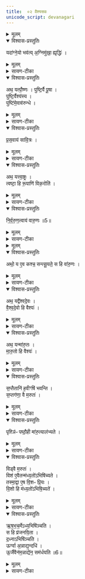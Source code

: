 ```yaml
---
title:  ०२ वैश्यसवः
unicode_script: devanagari
---
```



<details><summary>मूलम्</summary>

यदा॑ग्ने॒यो भव॑ति ।
अ॒ग्निमु॑खा॒ ह्यृद्धिः॑ ।
</details>

<details open><summary>विश्वास-प्रस्तुतिः</summary>

यदा॑ग्ने॒यो भव॑त्य् अ॒ग्निमु॑खा॒ ह्यृद्धिः॑ ।
</details>

<details><summary>मूलम्</summary>

यदा॑ग्ने॒यो भव॑त्य् अ॒ग्निमु॑खा॒ ह्यृद्धिः॑ ।
</details>

<details><summary>सायण-टीका</summary>

1प्रथमे बृहस्मतिसवोऽभिहितः । द्वितीये वैश्यसवोऽभिधीयते! स च सूत्रकारेण स्पष्टमभिहितः - 'अथ सवानां व्याख्यातो बृहस्पतिसवः । वैश्यः पुष्टिकाम आग्नोयादीनि सप्त हवींषि निर्वपति । पृश्निः पष्ठौही मारुत्यालभ्यते । तस्याः पुरस्तात्स्विष्टकृतो यजमानायतन ऋषभचर्म प्राचीनग्रीवमुत्तरलोममास्तीर्य तस्मिन्नासीनं यजमानं दघ्नाऽभिपिञ्चति' इति । तत्र प्रथमं हविर्विघत्ते - आग्नेयोऽष्टाकपालः कर्तव्यः, समृद्धेरग्निपूर्वकत्वात् । आदावाग्नेयेन तत्समृद्धं कर्म भवति ॥
</details>

<details open><summary>विश्वास-प्रस्तुतिः</summary>

अथ॒ यत्पौ॒ष्णः ।
पुष्टि॒र्वै पू॒षा ।   
पुष्टि॒र्वैश्य॑स्य ।   
पुष्टि॑मे॒वाव॑रुन्धे ।
</details>

<details><summary>मूलम्</summary>

अथ॒ यत्पौ॒ष्णः ।
पुष्टि॒र्वै पू॒षा ।   
पुष्टि॒र्वैश्य॑स्य ।   
पुष्टि॑मे॒वाव॑रुन्धे ।
</details>

<details><summary>सायण-टीका</summary>

2द्वितीयं हविर्विधत्ते - पौष्णश्चरुः कर्तव्यः, पूषदेवतायाः पुष्टिहेतुत्वात् । वैश्यस्य पुष्टिकामत्वात्पुष्टिमेव प्राप्नोति ।
</details>

<details open><summary>विश्वास-प्रस्तुतिः</summary>

प्र॒स॒वाय॑ सावि॒त्रः ।
</details>

<details><summary>मूलम्</summary>

प्र॒स॒वाय॑ सावि॒त्रः ।
</details>

<details><summary>सायण-टीका</summary>

3-5अथ तृतीयं हविर्विधत्ते - सावित्रोऽष्टाकपालः पुरोडाशः कार्यः । स च सवितुः प्रसवाय प्रेरणाय संपद्यते ।
</details>

<details open><summary>विश्वास-प्रस्तुतिः</summary>

अथ॒ यत्त्वा॒ष्ट्रः ।  
त्वष्टा॒ हि रू॒पाणि॑ विक॒रोति॑ ।
</details>

<details><summary>मूलम्</summary>

अथ॒ यत्त्वा॒ष्ट्रः ।  
त्वष्टा॒ हि रू॒पाणि॑ विक॒रोति॑ ।
</details>

<details><summary>सायण-टीका</summary>

चतुर्थं हविर्विधत्ते - अष्टाकपालः त्वाष्ट्रः कार्यः । तस्मात्त्वष्टा निषिक्ते रेतसि विविधानि रूपाणि करोति ।
</details>

<details open><summary>विश्वास-प्रस्तुतिः</summary>

नि॒र्व॒रु॒ण॒त्वाय॑ वारु॒णः ॥5॥  
</details>

<details><summary>मूलम्</summary>

नि॒र्व॒रु॒ण॒त्वाय॑ वारु॒णः ॥5॥  
</details>

<details><summary>सायण-टीका</summary>

पञ्चमं हविर्विधत्ते - अष्टाकपालो वारुणः कार्यः । स च निर्वरुणत्वाय वरुणपाशराहित्याय संपद्यते ।
</details>


<details><summary>मूलम्</summary>

अथो॒ य ए॒व कश्च॒ सन्त्सू॒यते॑ ।
स हि वा॑रु॒णः ।
</details>

<details open><summary>विश्वास-प्रस्तुतिः</summary>

अथो॒ य ए॒व कश्च॒ सन्त्सू॒यते॒ स हि वा॑रु॒णः ।
</details>

<details><summary>मूलम्</summary>

अथो॒ य ए॒व कश्च॒ सन्त्सू॒यते॒ स हि वा॑रु॒णः ।
</details>

<details><summary>सायण-टीका</summary>

अपिच पूर्वं यः को ह्यल्पः पुरुषः सन्सूयतेऽभिषिच्यते स हि तदा वारुणो वरूणेनानुगृहीत इत्युच्यते । तस्माद्वारुणयागोऽभिषेकयोग्यः ॥
</details>

<details open><summary>विश्वास-प्रस्तुतिः</summary>

अथ॒ यद्वै॑श्वदे॒वः ।   
वै॒श्व॒दे॒वो हि वैश्यः॑ ।    
</details>

<details><summary>मूलम्</summary>

अथ॒ यद्वै॑श्वदे॒वः ।   
वै॒श्व॒दे॒वो हि वैश्यः॑ ।    
</details>

<details><summary>सायण-टीका</summary>

6षष्ठं हविर्विधत्ते - एकादशकपालो वैश्वदेवः कार्यः । यस्माद्वैश्यः विश्वैर्देवैः सह प्रजापतेर्मध्यभागादुत्पन्नः । तं विश्वे देवा देवता अन्वसृज्यन्त । 'जगती छन्दो वैरूपं साम वैश्यो मनुष्याणाम्' इति श्रुत्यन्तरविधानात् । ततस्तदीयत्वाद्वैश्वदेवस्तत्र योग्यः॥
</details>

<details open><summary>विश्वास-प्रस्तुतिः</summary>

अथ॒ यन्मा॑रु॒तः ।   
मा॒रु॒तो हि वैश्यः॑ ।  
</details>

<details><summary>मूलम्</summary>

अथ॒ यन्मा॑रु॒तः ।   
मा॒रु॒तो हि वैश्यः॑ ।  
</details>

<details><summary>सायण-टीका</summary>

7सप्तमं हविर्विधत्ते - एकादशकपालो मारुतः कार्यः । मरुतां देववीट्त्वेऽन वैश्ययागे योग्यत्वात् । मरुतां विट्त्वम् 'मारुतो वै देवानां विशः' इति विप्रसिद्धश्रुतेः ।
</details>

<details open><summary>विश्वास-प्रस्तुतिः</summary>

स॒प्तैतानि॑ ह॒वीꣳषि॑ भवन्ति ।  
स॒प्तग॑णा॒ वै म॒रुतः॑ ।
</details>

<details><summary>मूलम्</summary>

स॒प्तैतानि॑ ह॒वीꣳषि॑ भवन्ति ।  
स॒प्तग॑णा॒ वै म॒रुतः॑ ।
</details>

<details><summary>सायण-टीका</summary>

8अधिकशङ्कानिवृत्तये हविस्संख्यां दर्शयति - 'ईदृङ् चान्यादृङ् च' इत्यादयः सप्त गणाः ।
</details>

<details open><summary>विश्वास-प्रस्तुतिः</summary>

पृश्ञि॑ᳶ पष्ठौ॒ही मा॑रु॒त्याल॑भ्यते ।
</details>

<details><summary>मूलम्</summary>

पृश्ञि॑ᳶ पष्ठौ॒ही मा॑रु॒त्याल॑भ्यते ।
</details>

<details><summary>सायण-टीका</summary>

अथ पशुं विधत्ते - पृश्निः श्वेतवर्णा, पष्ठौही चतुर्वर्षा । तादृशी काचिदजा मरुद्देवताकाऽऽलब्धव्या ।
</details>

<details open><summary>विश्वास-प्रस्तुतिः</summary>

विड्वै म॒रुतः॑ ।   
विश॑ ए॒वैतन्म॑ध्य॒तो॑ऽभिषि॑च्यते ।  
तस्मा॒द्वा ए॒ष वि॒शᳶ प्रि॒यः ।   
वि॒शो हि म॑ध्य॒तो॑ऽभिषि॒च्यते॑ ।  
</details>

<details><summary>मूलम्</summary>

विड्वै म॒रुतः॑ ।   
विश॑ ए॒वैतन्म॑ध्य॒तो॑ऽभिषि॑च्यते ।  
तस्मा॒द्वा ए॒ष वि॒शᳶ प्रि॒यः ।   
वि॒शो हि म॑ध्य॒तो॑ऽभिषि॒च्यते॑ ।  
</details>

<details><summary>सायण-टीका</summary>

9अथाभिषेककालविधिमुन्नयति - एतस्य पशोर्मध्ये स्विष्टकृतः पुरस्तादभिषिञ्चेदिति विधिरुन्नेयः । एवं सति विशः प्रजाया मध्य एतदभिषेचनं कृतं भवति । यस्माद्विशो मध्येऽभिषेकः कृतस्तस्मादेवैष वैश्यः सर्वानुष्ठायिविशां प्रियो भवति ।
</details>

<details open><summary>विश्वास-प्रस्तुतिः</summary>

ऋ॒ष॒भ॒च॒र्मेऽध्य॒भिषि॑ञ्चति ।  
स हि प्र॑जनयि॒ता ।   
द॒ध्नाऽभिषि॑ञ्चति ।   
ऊर्ग्वा अ॒न्नाद्य॒न्दधि॑ ।  
ऊ॒र्जैवैन॑म॒न्नाद्ये॑न॒ सम॑र्धयति ॥6॥  
</details>

<details><summary>मूलम्</summary>

ऋ॒ष॒भ॒च॒र्मेऽध्य॒भिषि॑ञ्चति ।  
स हि प्र॑जनयि॒ता ।   
द॒ध्नाऽभिषि॑ञ्चति ।   
ऊर्ग्वा अ॒न्नाद्य॒न्दधि॑ ।  
ऊ॒र्जैवैन॑म॒न्नाद्ये॑न॒ सम॑र्धयति ॥6॥  
</details>

<details><summary>सायण-टीका</summary>

10अभिषेकार्थमासनं विधत्ते - यस्मादृषभः प्रजोत्पादकस्तस्मात्तदीये चर्मणि पर्यभिषिञ्चेत् । अभिषेकद्रव्यं विधत्ते । दध्नो रसरूपत्वात्तादृशेनान्नेनैनं वैश्यं समर्धयति ॥

इति श्रीमत्सायणाचार्यविरचिते माधवीये वेदार्थप्रकाशे कृष्णयजुर्वेदीयतैत्तिरीयब्राह्मणभाष्ये द्वितीयाष्टके सप्तमप्रपाठके द्वितीयोऽनुवाकः ॥  

</details>

